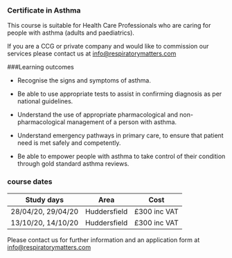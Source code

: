 ### Certificate in Asthma

This course is suitable for Health Care Professionals who are caring for people with asthma (adults and paediatrics).

If you are a CCG or private company and would like to commission our services please contact us at info@respiratorymatters.com

###Learning outcomes

* Recognise the signs and symptoms of asthma.

* Be able to use appropriate tests to assist in confirming diagnosis as per national guidelines.

* Understand the use of appropriate pharmacological and non-pharmacological management of a person with asthma.

* Understand emergency pathways in primary care, to ensure that patient need is met safely and competently.

* Be able to empower people with asthma to take control of their condition through gold standard asthma reviews.

### course dates

|Study days          |	Area          | Cost        |
|--------------------|---------------|-------------|
| 28/04/20, 29/04/20 | Huddersfield  | £300 inc VAT|
| 13/10/20, 14/10/20 | Huddersfield  | £300 inc VAT|

Please contact us for further information and an application form at info@respiratorymatters.com
